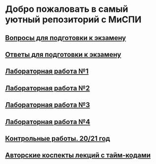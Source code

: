 # Добро пожаловать в самый уютный репозиторий с МиСПИ

## [Вопросы для подготовки к экзамену](exam.md)
## [Ответы для подготовки к экзамену](exam_ans.md)
## [Лабораторная работа №1](lab1.md)
## [Лабораторная работа №2](lab2.md)
## [Лабораторная работа №3](lab3.md)
## [Лабораторная работа №4](lab4.md)
## [Контрольные работы. 20/21 год](kr.md)
## [Авторские коспекты лекций с тайм-кодами](lectures.md)
